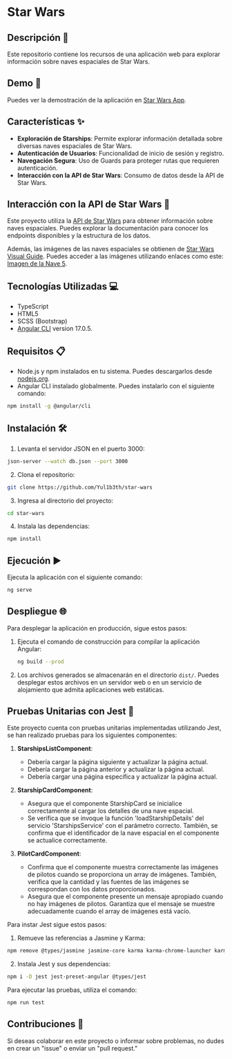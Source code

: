 # Star Wars

## Descripción 📄

Este repositorio contiene los recursos de una aplicación web para explorar información sobre naves espaciales de Star Wars.

## Demo 🚀

Puedes ver la demostración de la aplicación en [Star Wars App](https://yul1b3th.github.io/it-star-wars/).

## Características ✨

- **Exploración de Starships**: Permite explorar información detallada sobre diversas naves espaciales de Star Wars.
- **Autenticación de Usuarios**: Funcionalidad de inicio de sesión y registro.
- **Navegación Segura**: Uso de Guards para proteger rutas que requieren autenticación.
- **Interacción con la API de Star Wars**: Consumo de datos desde la API de Star Wars.

## Interacción con la API de Star Wars 🌌

Este proyecto utiliza la [API de Star Wars](https://swapi.dev/documentation) para obtener información sobre naves espaciales. Puedes explorar la documentación para conocer los endpoints disponibles y la estructura de los datos.

Además, las imágenes de las naves espaciales se obtienen de [Star Wars Visual Guide](https://starwars-visualguide.com/#/starships?page=1). Puedes acceder a las imágenes utilizando enlaces como este: [Imagen de la Nave 5](https://starwars-visualguide.com/assets/img/starships/5.jpg).



## Tecnologías Utilizadas 💻

- TypeScript
- HTML5
- SCSS (Bootstrap)
- [Angular CLI](https://github.com/angular/angular-cli) version 17.0.5.

## Requisitos 📋

- Node.js y npm instalados en tu sistema. Puedes descargarlos desde [nodejs.org](https://nodejs.org/).
- Angular CLI instalado globalmente. Puedes instalarlo con el siguiente comando:

```bash
npm install -g @angular/cli
```

## Instalación 🛠️
1. Levanta el servidor JSON en el puerto 3000:

```bash
json-server --watch db.json --port 3000
```

2. Clona el repositorio:
```bash
git clone https://github.com/Yul1b3th/star-wars
```

3. Ingresa al directorio del proyecto:
```bash
cd star-wars
```

4. Instala las dependencias:
```bash
npm install
```


## Ejecución ▶️
Ejecuta la aplicación con el siguiente comando:
```bash
ng serve
```

## Despliegue 🌐

Para desplegar la aplicación en producción, sigue estos pasos:

1. Ejecuta el comando de construcción para compilar la aplicación Angular:

    ```bash
    ng build --prod
    ```

2. Los archivos generados se almacenarán en el directorio `dist/`. Puedes desplegar estos archivos en un servidor web o en un servicio de alojamiento que admita aplicaciones web estáticas.


## Pruebas Unitarias con Jest 🧪

Este proyecto cuenta con pruebas unitarias implementadas utilizando Jest, se han realizado pruebas para los siguientes componentes:

1. **StarshipsListComponent**:
   - Debería cargar la página siguiente y actualizar la página actual.
   - Debería cargar la página anterior y actualizar la página actual.
   - Debería cargar una página específica y actualizar la página actual.

2. **StarshipCardComponent**:
   - Asegura que el componente StarshipCard se inicialice correctamente al cargar los detalles de una nave espacial.
   - Se verifica que se invoque la función 'loadStarshipDetails' del servicio 'StarshipsService' con el parámetro correcto. También, se confirma que el identificador de la nave espacial en el componente se actualice correctamente.

3. **PilotCardComponent**:
   - Confirma que el componente muestra correctamente las imágenes de pilotos cuando se proporciona un array de imágenes. También, verifica que la cantidad y las fuentes de las imágenes se correspondan con los datos proporcionados.
   - Asegura que el componente presente un mensaje apropiado cuando no hay imágenes de pilotos. Garantiza que el mensaje se muestre adecuadamente cuando el array de imágenes está vacío.

Para instar Jest sigue estos pasos:
1. Remueve las referencias a Jasmine y Karma:
```bash
npm remove @types/jasmine jasmine-core karma karma-chrome-launcher karma-coverage karma-jasmine karma-jasmine-html-reporter
```

2. Instala Jest y sus dependencias:
```bash
npm i -D jest jest-preset-angular @types/jest
```

Para ejecutar las pruebas, utiliza el comando:

```bash
npm run test
```


## Contribuciones 🤝

Si deseas colaborar en este proyecto o informar sobre problemas, no dudes en crear un "issue" o enviar un "pull request."


